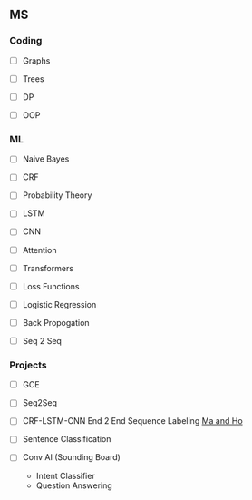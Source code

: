 ## MS 

### Coding
- [ ] Graphs
- [ ] Trees
- [ ] DP
- [ ] OOP 
 

### ML
- [ ] Naive Bayes
- [ ] CRF
- [ ] Probability Theory
- [ ] LSTM
- [ ] CNN
- [ ] Attention
- [ ] Transformers
- [ ] Loss Functions
- [ ] Logistic Regression
- [ ] Back Propogation
- [ ] Seq 2 Seq




### Projects
- [ ] GCE
- [ ] Seq2Seq
- [ ] CRF-LSTM-CNN 
      End 2 End Sequence Labeling [Ma and Ho](https://arxiv.org/pdf/1603.01354.pdf)
- [ ] Sentence Classification 

- [ ] Conv AI (Sounding Board)
  - Intent Classifier
  - Question Answering
  
